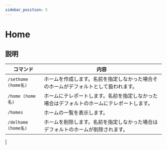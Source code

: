```yaml
---
sidebar_position: 5
---
```


# Home
## 説明

| コマンド | 内容 |
| ---- | ---- |
| `/sethome (home名)` | ホームを作成します。名前を指定しなかった場合そのホームがデフォルトとして扱われます。 |
| `/home (home名)` | ホームにテレポートします。名前を指定しなかった場合はデフォルトのホームにテレポートします。 |
| `/homes` | ホームの一覧を表示します。 |
| `/delhome (home名)` |  ホームを削除します。名前を指定しなかった場合はデフォルトのホームが削除されます。 |
|